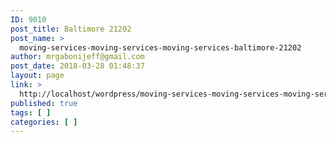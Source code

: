 ```yaml
---
ID: 9010
post_title: Baltimore 21202
post_name: >
  moving-services-moving-services-moving-services-baltimore-21202
author: mrgabonijeff@gmail.com
post_date: 2018-03-28 01:48:37
layout: page
link: >
  http://localhost/wordpress/moving-services-moving-services-moving-services-baltimore-21202/
published: true
tags: [ ]
categories: [ ]
---
```

